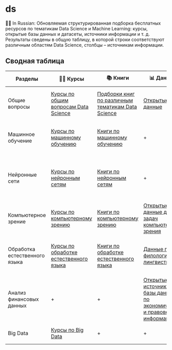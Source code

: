 # ds
👨‍🔬 In Russian: Обновляемая структурированная подборка бесплатных ресурсов по тематикам Data Science и Machine Learning: курсы, открытые базы данных и датасеты, источники информации и т. д. Результаты сведены в общую таблицу, в которой строки соответствуют различным областям Data Science, столбцы – источникам информации. 

## Сводная таблица
Разделы | 👨‍🏫 Курсы | 📚 Книги | 📊 Данные | 🙋‍♂️ Посты | ✊ Программы
--- | --- | --- | --- | --- | ---
Общие вопросы | [Курсы по общим вопросам Data Science](couses/courses_data_science.md) | [Подборки книг по различным тематикам Data Science](books/books_data_science.md) | [Открытые данные](data/data_data_science.md) | [Издания, посвященные общим вопросам Data Science](social/social_data_science.md) | [Программное обеспечение для общих задач Data Science](software/software_data_science.md)
Машинное обучение | [Курсы по машинному обучению](courses/courses_machine_learning.md) | [Книги по машинному обучению](books/books_machine_learning.md) | + | [Другие источники по классическому Machine Learning](social/social_machine_learning.md) | [Библиотеки и репозитории для машинного обучения](software/software_machine_learning.md)
Нейронные сети | [Курсы по нейронным сетям](courses/courses_neural_networks.md) | [Книги по нейронным сетям](books/books_neural_networks.md) | + | [Источники, посвященные вопросам нейронных сетей и глубокого обучения](social/social_neural_networks.md) | +
Компьютерное зрение | [Курсы по компьютерному зрению](courses/courses_computer_vision.md) | [Книги по компьютерному зрению](books/books_computer_vision.md) | [Открытые данные для задач компьютерного зрения](data/data_computer_vision.md) | [Источники, посвященные вопросам компьютерного зрения](social/social_computer_vision.md) | +
Обработка естественного языка | [Курсы по обработке естественного языка](courses/courses_nlp.md) | [Книги по обработке естественного языка](books/books_nlp.md) | [Данные по филологии и лингвистике](data/data_nlp.md) | [Источники, посвященные вопросам обработки естественного языка](social/social_nlp.md) | +
Анализ финансовых данных | + | + | [Открытые источники и базы данных по экономической и правовой информации](data/data_finance.md) | + | +
Big Data | [Курсы по Big Data](courses/courses_big_data.md) | +  | + | [Источники, посвященные Big Data](social/social_data_science.md) | +
